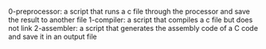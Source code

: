 0-preprocessor: a script that runs a c file through the processor and save the result to another file
1-compiler: a script that compiles a c file but does not link
2-assembler: a script that generates the assembly code of a C code and save it in an output file
